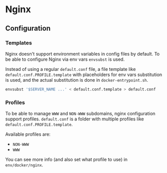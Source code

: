# Nginx

## Configuration

### Templates

Nginx doesn't support environment variables in config files by default. To be able to configure Nginx via env vars `envsubst` is used.

Instead of using a regular `default.conf` file, a file template like `default.conf.PROFILE.template` with placeholders for env vars substitution is used, and the actual substitution is done in `docker-entrypoint.sh`.

```bash
envsubst '$SERVER_NAME ...' < default.conf.template > default.conf
```

### Profiles

To be able to manage `WWW` and `NON-WWW` subdomains, nginx configuration support profiles. `default.conf` is a folder with multiple profiles like `default.conf.PROFILE.template`. 

Available profiles are:

* `NON-WWW`
* `WWW`

You can see more info (and also set what profile to use) in `env/docker/nginx`.
